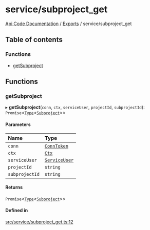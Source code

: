 # service/subproject\_get
 
[Api Code Documentation](../README.md) / [Exports](../modules.md) / service/subproject\_get

## Table of contents

### Functions

- [getSubproject](service_subproject_get.md#getsubproject)

## Functions

### getSubproject

▸ **getSubproject**(`conn`, `ctx`, `serviceUser`, `projectId`, `subprojectId`): `Promise`\<[`Type`](result.md#type)\<[`Subproject`](../interfaces/service_domain_workflow_subproject.Subproject.md)\>\>

#### Parameters

| Name | Type |
| :------ | :------ |
| `conn` | [`ConnToken`](service_conn.md#conntoken) |
| `ctx` | [`Ctx`](../interfaces/lib_ctx.Ctx.md) |
| `serviceUser` | [`ServiceUser`](../interfaces/service_domain_organization_service_user.ServiceUser.md) |
| `projectId` | `string` |
| `subprojectId` | `string` |

#### Returns

`Promise`\<[`Type`](result.md#type)\<[`Subproject`](../interfaces/service_domain_workflow_subproject.Subproject.md)\>\>

#### Defined in

[src/service/subproject_get.ts:12](https://github.com/openkfw/TruBudget/blob/422cbec/api/src/service/subproject_get.ts#L12)
